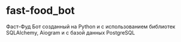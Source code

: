 # fast-food_bot
Фаст-Фуд Бот созданный на Python и с использованием библиотек  SQLAlchemy, Aiogram и с базой данных PostgreSQL
